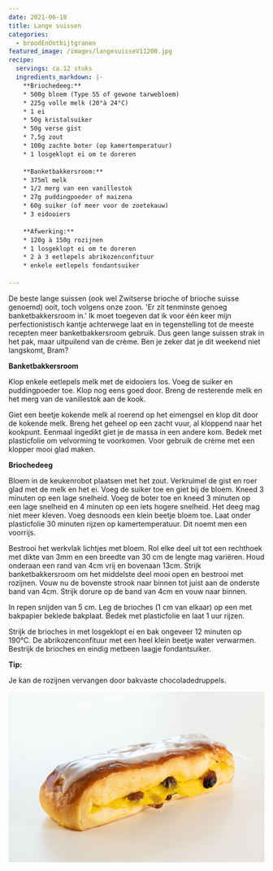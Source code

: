 ```yaml
---
date: 2021-06-18
title: Lange suissen
categories:
  - broodEnOntbijtgranen
featured_image: /images/langesuisseV11200.jpg
recipe:
  servings: ca.12 stuks
  ingredients_markdown: |-
    **Briochedeeg:**
    * 500g bloem (Type 55 of gewone tarwebloem)
    * 225g volle melk (20°à 24°C)
    * 1 ei
    * 50g kristalsuiker
    * 50g verse gist
    * 7,5g zout
    * 100g zachte boter (op kamertemperatuur)
    * 1 losgeklopt ei om te doreren

    **Banketbakkersroom:**
    * 375ml melk
    * 1/2 merg van een vanillestok
    * 27g puddingpoeder of maizena
    * 60g suiker (of meer voor de zoetekauw)
    * 3 eidooiers

    **Afwerking:** 
    * 120g à 150g rozijnen
    * 1 losgeklopt ei om te doreren
    * 2 à 3 eetlepels abrikozenconfituur
    * enkele eetlepels fondantsuiker

---
```

De beste lange suissen (ook wel Zwitserse brioche of brioche suisse genoemd) ooit, toch volgens onze zoon. 'Er zit tenminste genoeg banketbakkersroom in.'
Ik moet toegeven dat ik voor één keer mijn perfectionistisch kantje achterwege laat en in tegenstelling tot de meeste recepten meer banketbakkersroom gebruik.
Dus geen lange suissen strak in het pak, maar uitpuilend van de crème.
Ben je zeker dat je dit weekend niet langskomt, Bram?





<!--more-->

**Banketbakkersroom**

Klop enkele eetlepels melk met de eidooiers los. Voeg de suiker en puddingpoeder toe. Klop nog eens goed door.
Breng de resterende melk en het merg van de vanillestok aan de kook.

Giet een beetje kokende melk al roerend op het eimengsel en klop dit door de kokende melk. Breng het geheel op een zacht vuur, al kloppend naar het kookpunt.
Eenmaal ingedikt giet je de massa in een andere kom.
Bedek met plasticfolie om velvorming te voorkomen.
Voor gebruik de crème met een klopper mooi glad maken.


**Briochedeeg**

Bloem in de keukenrobot plaatsen met het zout. 
Verkruimel de gist en roer glad met de melk en het ei. Voeg de suiker toe en giet bij de bloem.
Kneed 3 minuten op een lage snelheid.
Voeg de boter toe en kneed 3 minuten op een lage snelheid en 4 minuten op een iets hogere snelheid. Het deeg mag niet meer kleven. Voeg desnoods een klein beetje bloem toe.
Laat onder plasticfolie 30 minuten rijzen op kamertemperatuur. Dit noemt men een voorrijs.

Bestrooi het werkvlak lichtjes met bloem.
Rol elke deel uit tot een rechthoek met dikte van 3mm en een breedte van 30 cm de lengte mag variëren.
Houd onderaan een rand van 4cm vrij en bovenaan 13cm.
Strijk banketbakkersroom om het middelste deel mooi open en bestrooi met rozijnen.
Vouw nu de bovenste strook naar binnen tot juist aan de onderste band van 4cm.
Strijk dorure op de band van 4cm en vouw naar binnen.

In repen snijden van 5 cm.
Leg de brioches (1 cm van elkaar) op een met bakpapier beklede bakplaat.
Bedek met plasticfolie en laat 1 uur rijzen.


Strijk de brioches in met losgeklopt ei en bak ongeveer 12 minuten op 190°C.
De abrikozenconfituur met een heel klein beetje water verwarmen.
Bestrijk de brioches en eindig metbeen laagje fondantsuiker.


<b>Tip: </b>

Je kan de rozijnen vervangen door bakvaste chocoladedruppels.


![](/images/langesuisseV21200.jpg)





